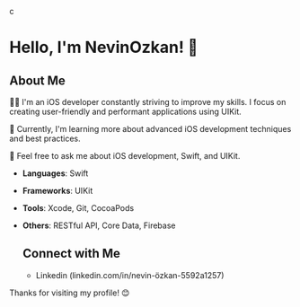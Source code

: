 c
# Hello, I'm NevinOzkan! 👋

## About Me

👨‍💻 I'm an iOS developer constantly striving to improve my skills. I focus on creating user-friendly and performant applications using UIKit.

🌱 Currently, I'm learning more about advanced iOS development techniques and best practices.

💬 Feel free to ask me about iOS development, Swift, and UIKit.

- **Languages**: Swift
- **Frameworks**: UIKit
- **Tools**: Xcode, Git, CocoaPods
- **Others**: RESTful API, Core Data, Firebase

  ## Connect with Me
  - Linkedin
   (linkedin.com/in/nevin-özkan-5592a1257)

Thanks for visiting my profile! 😊
